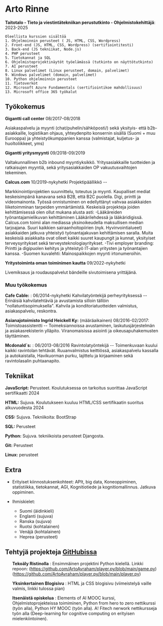 Arto Rinne 
============

**Taitotalo - Tieto ja viestintätekniikan perustutkinto - Ohjelmistokehittäjä**: 2023-2025 

    Oleellista kurssien sisältöä
    1. Ohjelmoinnin perusteet ( JS, HTML, CSS, Wordpress)
    2. Front-end (JS, HTML, CSS, Wordpress) (sertifiointitesti)
    3. Back-end (JS tekniikat, Node.js)
    4. PHP perusteet
    5. Tietokannat ja SQL
    6. Ohjelmistoprojektinäytöt työelämässä (tutkinto on näyttötutkinto)
    7. AI perusteet
    8. Linux palvelimet (Linux perusteet, domain, palvelimet)
    9. Windows palvelimet (domain, palvelimet)
    10. Python ohjelmoinnin perusteet
    11. Tietoverkot 
    12. Microsoft Azure Fundamentals (sertifiointikoe mahdollisuus)
    13. Microsoft office 365 työkalut



## Työkokemus


**Gigantti call center** 08/2017-08/2018

Asiakaspalvelu ja myynti (chat/puhelin/sähköposti/) sekä yksityis- että b2b-asiakkaille, logistiikan ohjaus, yhteydenpito konsernin sisällä (Suomi + muu Eurooppa) ja yhteistyökumppanien kanssa (valmistajat, kuljetus- ja huoltoliikkeet, yms) 

**Gigantti yritysmyynti** 09/2018-09/2019

Valtakunnallinen b2b inbound myyntiyksikkö. Yritysasiakkaille tuotteiden ja ratkaisujen myyntiä, sekä yritysasiakkaiden OP vakuutusvaihtojen tekeminen.

**Calcus.com** 10/2019-nykyhetki
Projektipäällikkö --

Markkinointiprojektien suunnittelu, toteutus ja myynti. Kaupalliset mediat keskeisimpänä kanavana sekä B2B, että B2C puolella. Digi, printti ja videomainonta. Työssä onnistuminen on edellyttänyt vahvaa asiakkaiden liiketoimminan tarpeiden ymmärtämistä. Keskeisiä projekteja joiden kehittämisessä olen ollut mukana alusta asti:
-Lääkäreiden työnantajamielikuvan kehittäminen Lääkärilehdessä ja lääkäridigissä. Calcus.com toimii alan mediassa yksinoikeudella maksullisen median tarjoajana. Suuri  kaikkien sairaanhoitopiirien (nyk. Hyvinvointialueet) asiakkaiden jatkuva yhteistyö työnantajakuvan kehittämisen saralla. Muita keskeisiä asiakkaita ovat olleet kaikki suuret kaupungit ja kunnat, yksityiset terveysyritykset sekä terveysteknologiayritykset.
-Tivi employer branding: Printti ja digipuolen kehitys ja yhteistyö IT-alan yritysten ja työnantajien kanssa.
-Suomen kuvalehti: Mainospaikkojen myynti irtonumeroihin.

**Yritystoiminta oman toiminimen kautta** 09/2022-nykyhetki

Livemiksaus ja roudauspalvelut bändeille sivutoimisena yrittäjänä.


### Muu työkokemus

**Cafe Cable:** : 06/2014-nykyhetki
Kahvilatyöntekijä perheyrityksessä --
Erinäisiä kahvilatehtäviä ja avustamista silloin tällöin "nollatuntisopimuksella". Kahvila ja konditoriatuotteiden valmistus, asiakaspalvelu, reskontra.


**Asianajotoimisto Ingrid Heickell Ky:** (määräaikainen) 08/2016-02/2017:
Toimistoassistentti -- 
Toimeksiannoissa avustaminen, laskutusjärjestelmän ja asiakasrekisterin ylläpito. Viranomaisissa asiointi ja oikeusapuhakemusten täyttäminen.	

**Mcdonald`s:** : 06/2013-08/2016
Ravintolatyöntekijä --
Toimenkuvaan kuului kaikki ravintolan tehtävät. Ruuanvalmistus keittiössä, asiakaspalvelu kassalla ja autokaistalla, Havikuorman purku, lajittelu ja kirjaaminen sekä ravintolasalin puhtaanapito.

## Tekniikat

**JavaScript:**
Perusteet. Koulutuksessa on tarkoitus suorittaa JavaScript sertifikaatti 2024

**HTML:** 
Sujuva. Koulutukseen kuuluu HTML/CSS sertifikaatin suoritus alkuvuodesta 2024

**CSS:**
Sujuva. Tekniikoita: BootStrap

**SQL:**
Perusteet

**Python:** 
Sujuva. tekniikoista perusteet Djangosta.


**Git:**
Perusteet

**Linux:**
 perusteet

## Extra 

* Erityiset kiinnostuksenkohteet: APIt, big data, Koneoppiminen, statistiikka, tietokannat, AGI, Kognitiotiede ja kognitiomallinnus. Jatkuva oppiminen. 

* Ihmiskielet:

     * Suomi (äidinkieli) 
     * Englanti (sujuva)
     * Ranska (sujuva)
     * Ruotsi (kohtalainen)
     * Venäjä (kohtalainen)
     * Heprea (perusteet)



## Tehtyjä projekteja [GitHubissa](https://github.com/ArtoAvraham/)
<ul>

**Tekoäly Ristinolla** : Ensimmäinen projektini Python kielellä. Linkki repoon: (https://github.com/ArtoAvraham/player.py/blob/main/game.py) (https://github.com/ArtoAvraham/player.py/blob/main/player.py)


**Yksinkertainen Blogisivu** : HTML ja CSS blogisivu (viimeistelyä vaille valmis, linkki tulossa pian) 


**Itsenäistä opiskelua** : Elements of AI MOOC kurssi, Ohjelmistoprojekteissa toimiminen, Python from hero to zero nettikurssi (työn alla), Python HY MOOC (työn alla). A! Fitech nerwork nettikursseja työn alla (Deep-learning for cognitive computing on erityisen mielenkiintoinen). 
  
